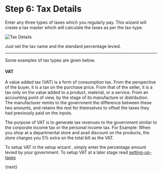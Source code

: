 # Step 6: Tax Details

Enter any three types of taxes which you regularly pay. This wizard will create a tax master which will calculate the taxes as per the tax-type.

<img alt="Tax Details" class="screenshot"
src="/docs/assets/img/setup-wizard/step-7.png">

Just set the tax name and the standard percentage levied.

---

Some examples of tax types are given below.

#### VAT

A value added tax (VAT) is a form of consumption tax. From the perspective of the buyer, it is a tax on the purchase price. From that of the seller, it is a tax only on the value added to a product, material, or a service. From an accounting point of view, by the stage of its manufacture or distribution. The manufacturer remits to the government the difference between these two amounts, and retains the rest for themselves to offset the taxes they had previously paid on the inputs.

The purpose of VAT is to generate tax revenues to the government similar to the corporate income tax or the personal income tax. For Example: When you shop at a departmental store and avail discount on the products, the store charges you 5% extra on the total bill as the VAT.

To setup VAT in the setup wizard , simply enter the percentage amount levied by your government. To setup VAT at a later stage read [setting-up-taxes](/docs/user/manual/en/setting-up/setting-up-taxes.html)

{next}
